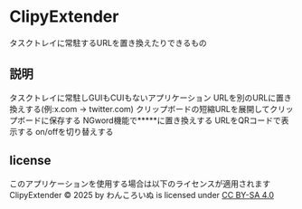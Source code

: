 # ClipyExtender

タスクトレイに常駐するURLを置き換えたりできるもの

## 説明

タスクトレイに常駐しGUIもCUIもないアプリケーション
URLを別のURLに置き換えする(例:x.com -> twitter.com)
クリップボードの短縮URLを展開してクリップボードに保存する
NGword機能で\*\*\*\*\*に置き換えする
URLをQRコードで表示する
on/offを切り替えする

## license

このアプリケーションを使用する場合は以下のライセンスが適用されます
ClipyExtender © 2025 by わんころいぬ is licensed under [CC BY-SA 4.0](https://creativecommons.org/licenses/by-sa/4.0/?ref=chooser-v1)
